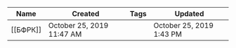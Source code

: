|Name|Created|Tags|Updated|
|---|---|---|---|
|[[БФРК]]|October 25, 2019 11:47 AM||October 25, 2019 1:43 PM|